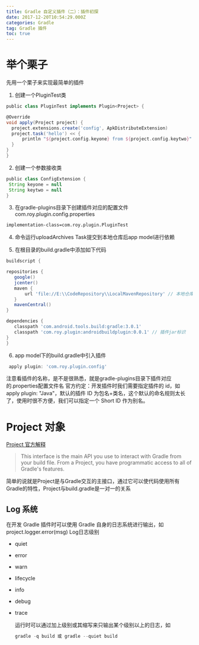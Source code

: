 ```yaml
---
title: Gradle 自定义插件（二）：插件初探
date: 2017-12-20T10:54:29.000Z
categories: Gradle
tag: Gradle 插件
toc: true
---
```


# 举个栗子

先用一个栗子来实现最简单的插件

1. 创建一个PluginTest类

  ```groovy
  public class PluginTest implements Plugin<Project> {

  @Override
  void apply(Project project) {
    project.extensions.create('config', ApkDistributeExtension)
    project.task('hello') << {
        println "${project.config.keyone} from ${project.config.keytwo}"
    }
  }
  }
  ```

2. 创建一个参数接收类

  ```groovy
  public class ConfigExtension {
   String keyone = null
   String keytwo = null
  }
  ```

3. 在gradle-plugins目录下创建插件对应的配置文件com.roy.plugin.config.properties

  ```xml
  implementation-class=com.roy.plugin.PluginTest
  ```

4. 命令运行uploadArchives Task提交到本地仓库后app model进行依赖

5. 在根目录的build.gradle中添加如下代码

  ```groovy
  buildscript {

  repositories {
     google()
     jcenter()
     maven {
         url 'file://E:\\CodeRepository\\LocalMavenRepository' // 本地仓库地址
     }
     mavenCentral()
  }

  dependencies {
     classpath 'com.android.tools.build:gradle:3.0.1'
     classpath 'com.roy.plugin:androidbuildplugin:0.0.1' // 插件jar标识
  }
  }
  ```

6. app model下的build.gradle中引入插件

  ```groovy
   apply plugin: 'com.roy.plugin.config'
  ```

  注意看插件的名称，是不是很熟悉，就是gradle-plugins目录下插件对应的.properties配置文件名 官方约定：开发插件时我们需要指定插件的 id，如 apply plugin: "Java"，默认的插件 ID 为包名+类名，这个默认的命名规则太长了，使用时很不方便，我们可以指定一个 Short ID 作为别名。

# Project 对象

[Project 官方解释](https://docs.gradle.org/current/javadoc/org/gradle/api/Project.html)

> This interface is the main API you use to interact with Gradle from your build file. From a Project, you have programmatic access to all of Gradle's features.

简单的说就是Project是与Gradle交互的主接口，通过它可以使代码使用所有Gradle的特性，Project与build.gradle是一对一的关系

## Log 系统

在开发 Gradle 插件时可以使用 Gradle 自身的日志系统进行输出，如 project.logger.error(msg) Log日志级别

- quiet
- error
- warn
- lifecycle
- info
- debug
- trace

  运行时可以通过加上级别或其缩写来只输出某个级别以上的日志，如

  ```groovy
  gradle -q build 或 gradle --quiet build
  ```
